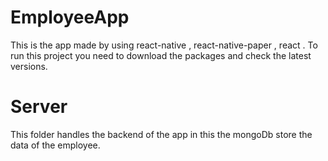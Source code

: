 # EmployeeApp
This is the app made by using react-native , react-native-paper , react .
To run this project you need to download the packages and check the latest versions.

# Server
This folder handles the backend of the app in this the mongoDb store the data of the employee.

